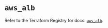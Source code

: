# `aws_alb`

Refer to the Terraform Registry for docs: [`aws_alb`](https://registry.terraform.io/providers/hashicorp/aws/5.33.0/docs/resources/alb).
